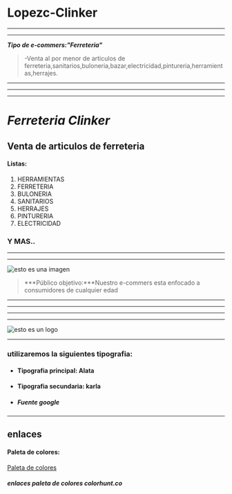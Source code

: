 # Lopezc-Clinker
------------------------------------------------------------------------------------------------------
------------------------------------------------------------------------------------------------------
***Tipo de e-commers:"Ferreteria"***
> -Venta al por menor de articulos de ferreteria,sanitarios,buloneria,bazar,electricidad,pintureria,herramientas,herrajes.
------------------------------------------------------------------------------------------------------
------------------------------------------------------------------------------------------------------
------------------------------------------------------------------------------------------------------
# ***Ferreteria Clinker***
## Venta de articulos de ferreteria 
#### Listas:

1. HERRAMIENTAS
2. FERRETERIA
3. BULONERIA
4. SANITARIOS
5. HERRAJES
6. PINTURERIA
7. ELECTRICIDAD
### **Y MAS..**
---------------------------------------------------------------------------------------------------------------------------
---------------------------------------------------------------------------------------------------------------------------
![esto es una imagen](https://st.depositphotos.com/1636803/3872/v/600/depositphotos_38727865-stock-illustration-tools-vector-icons-set-on.jpg)

> ***Público objetivo:***Nuestro e-commers esta enfocado a consumidores de cualquier edad
******************************************************************************************************************************************************************************************************************************************************
***************************************************************************************************************************
***************************************************************************************************************************
******************************************************************************************************************************************************************************************************************************************************
![esto es un logo](https://i.imgur.com/8gLr1Jm.jpg)


------------------------------------------------------------------------------------------------------------------------------------------------------------------------------------------------------------------------------------------------------


### **utilizaremos la siguientes tipografia:**

- #### Tipografia principal: **Alata**
- #### Tipografia secundaria: **karla**

- ##### Fuente google
------------------------------------------------------------------------------------------------------------------------------------------------------------------------------------------------------------------------------------------------------
## enlaces
#### **Paleta de colores:**

[Paleta de colores](https://colorhunt.co/palette/112b3c205375f66b0eefefef "paleta winter")
##### enlaces paleta de colores colorhunt.co

 





